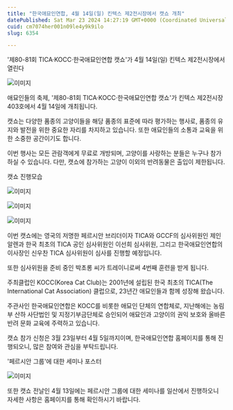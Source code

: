 ```yaml
---
title: "한국애묘인연합, 4월 14일(일) 킨텍스 제2전시장에서 캣쇼 개최"
datePublished: Sat Mar 23 2024 14:27:19 GMT+0000 (Coordinated Universal Time)
cuid: cm7074her001n09le4y9k9ilo
slug: 6354

---
```



'제80-81회 TICA&middot;KOCC&middot;한국애묘인연합 캣쇼'가 4월 14일(일) 킨텍스 제2전시장에서 열린다

![이미지](https://cdn.hashnode.com/res/hashnode/image/upload/v1739261040640/97eb389b-38f8-4fae-b5ba-443a5ed66155.png)

애묘인들의 축제, '제80-81회 TICA·KOCC·한국애묘인연합 캣쇼'가 킨텍스 제2전시장 403호에서 4월 14일에 개최됩니다.

캣쇼는 다양한 품종의 고양이들을 해당 품종의 표준에 따라 평가하는 행사로, 품종의 유지와 발전을 위한 중요한 자리를 차지하고 있습니다. 또한 애묘인들의 소통과 교육을 위한 소중한 공간이기도 합니다.

이번 행사는 모든 관람객에게 무료로 개방되며, 고양이를 사랑하는 분들은 누구나 참가하실 수 있습니다. 다만, 캣쇼에 참가하는 고양이 이외의 반려동물은 출입이 제한됩니다.

캣쇼 진행모습

![이미지](https://cdn.hashnode.com/res/hashnode/image/upload/v1739261043237/6455c2fb-6b3b-438b-a078-ab9003ca2d35.png)

![이미지](https://cdn.hashnode.com/res/hashnode/image/upload/v1739261045818/6c7ddd36-f571-4005-8da1-6124aac5d2b3.png)

![이미지](https://cdn.hashnode.com/res/hashnode/image/upload/v1739261048388/277a97ad-fb35-4e05-971f-cdad8fb77f75.png)

이번 캣쇼에는 영국의 저명한 페르시안 브리더이자 TICA와 GCCF의 심사위원인 제인 알렌과 한국 최초의 TICA 공인 심사위원인 이선희 심사위원, 그리고 한국애묘인연합의 이사장인 신우찬 TICA 심사위원이 심사를 진행할 예정입니다.

또한 심사위원을 준비 중인 박초롱 씨가 트레이니로써 4번째 훈련을 받게 됩니다.

주최클럽인 KOCC(Korea Cat Club)는 2001년에 설립된 한국 최초의 TICA(The International Cat Association) 클럽으로, 23년간 애묘인들과 함께 성장해 왔습니다.

주관사인 한국애묘인연합은 KOCC를 비롯한 애묘인 단체의 연합체로, 지난해에는 농림부 산하 사단법인 및 지정기부금단체로 승인되어 애묘인과 고양이의 권익 보호와 올바른 반려 문화 교육에 주력하고 있습니다.

캣쇼 참가 신청은 3월 23일부터 4월 5일까지이며, 한국애묘인연합 홈페이지를 통해 진행되오니, 많은 참여와 관심을 부탁드립니다.

'페르시안 그룹'에 대한 세미나 포스터

![이미지](https://cdn.hashnode.com/res/hashnode/image/upload/v1739261050880/dbd8952a-1635-43f4-9227-779bc6d7c927.png)

또한 캣쇼 전날인 4월 13일에는 페르시안 그룹에 대한 세미나를 일산에서 진행하오니 자세한 사항은 홈페이지를 통해 확인하시기 바랍니다.